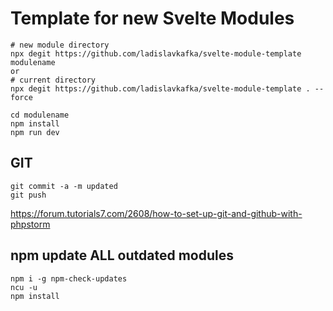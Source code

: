 # Template for new Svelte Modules

```
# new module directory
npx degit https://github.com/ladislavkafka/svelte-module-template modulename
or
# current directory
npx degit https://github.com/ladislavkafka/svelte-module-template . --force

cd modulename
npm install
npm run dev
```


## GIT
```
git commit -a -m updated
git push
```
https://forum.tutorials7.com/2608/how-to-set-up-git-and-github-with-phpstorm

## npm update ALL outdated modules
```
npm i -g npm-check-updates
ncu -u
npm install
```